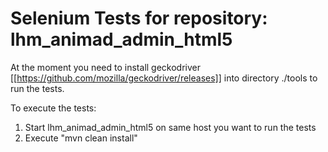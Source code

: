 # Selenium Tests for repository: lhm_animad_admin_html5 

At the moment you need to install geckodriver [[https://github.com/mozilla/geckodriver/releases]] into directory ./tools to run the tests.

To execute the tests:
1. Start lhm_animad_admin_html5 on same host you want to run the tests
2. Execute "mvn clean install"
